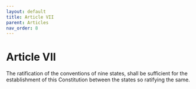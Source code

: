 ```yaml
---
layout: default
title: Article VII
parent: Articles
nav_order: 8
---
```


# Article VII

The ratification of the conventions of nine states, shall be sufficient for the establishment of this Constitution between the states so ratifying the same.
